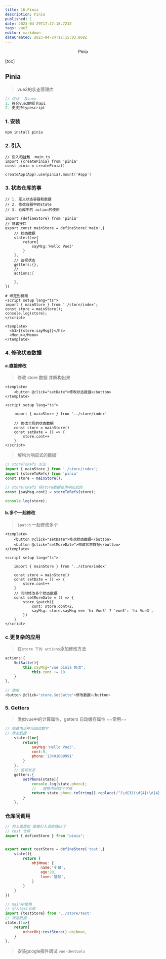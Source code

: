 ```yaml
---
title: 16.Pinia
description: Pinia
published: 1
date: 2023-04-29T17:47:18.721Z
tags: vue3
editor: markdown
dateCreated: 2023-04-24T12:15:03.868Z
---
```


<center>Pinia</center>





[toc]





## Pinia

> vue3的状态管理库

```js
// 优点  与vuex
1. 符合vue3的组合api
2. 更支持typescript 
```



### 1. 安装

```shell
npm install pinia  
```



### 2. 引入

```tsx
// 引入和挂载  main.ts
import {createPinia} from 'pinia'
const pinia = createPinia()

createApp(App).use(pinia).mount('#app')
```



### 3. 状态仓库的事

```tsx
// 1. 定义状态容器和数据
// 2. 修改容器中的state
// 3. 仓库中的 action的使用

import {defineStore} from 'pinia'
// 暴露接口
export const mainStore = defineStore('main',{
    // 状态数据
    state:()=>{
        return{
            sayMsg:'Hello Vue3'
        }
    },
    // 监视状态
    getters:{},
    // 
    actions:{

    },
})
```

```vue
# 绑定到页面
<script setup lang="ts">
import { mainStore } from './store/index';
const store = mainStore();
console.log(store);
</script>

<template>
  <h3>{{store.sayMsg}}</h3>
  <Menu></Menu>
</template>
```



### 4. 修改状态数据

#### a.直接修改

> 修改 store 数据 并解构出来

```vue
<template>
    <button @click="setDate">修改状态数据</button>
</template>

<script setup lang="ts">
 
    import { mainStore } from '../store/index'
	
    // 修改全局的状态数据
    const store = mainStore()
    const setDate = () => {
        store.cont++
    }
</script>
```

> 解构为响应式的数据`

```js
// storeToRefs 方法
import { mainStore } from './store/index';
import {storeToRefs} from 'pinia'
const store = mainStore();

// storeToRefs 将store数据变为响应式的
const {sayMsg,cont} = storeToRefs(store);

console.log(store);
```

#### b.多个一起修改

> `$patch` 一起修改多个

```vue
<template>
    <button @click="setDate">修改状态数据</button>
    <button @click="setMoreDate">修改状态数据</button>
</template>

<script setup lang="ts">
 
    import { mainStore } from '../store/index'

    const store = mainStore()
    const setDate = () => {
        store.cont++
    }
	// 同时修改多个状态数据
    const setMoreDate = () => {
        store.$patch({
            cont: store.cont+2,
            sayMsg: store.sayMsg === 'hi Vue3' ? 'vue3': 'hi Vue3',
        })
    }
</script>
```

### c.更复杂的应用

> 在`store 下的 actions`添加修改方法

```js
actions:{
    SetSatte(){
        this.sayMsg="vue pinia 修改",
            this.cont += 10
    }
},
    
// 使用
<button @click="store.SetSatte">修改数据</button>
```



### 5. Getters

> 类似vue中的计算属性，getters 自动缓存属性  ==常用==

```js
// 隐藏电话中间四位数字
// 状态数据
    state:()=>{
        return{
            sayMsg:'Hello Vue3',
            cont:0,
            phone:'13401009991'
        }
    },
    // 监视状态
    getters:{
        setPhone(state){
            console.log(state.phone);
            //   替换中间四个字符
            return state.phone.toString().replace(/^(\d{3})\d{4}(\d{4})$/,'$1****$2')
        }
    },
```



### 仓库间调用

```js
// 和上面类似 直接引入调用就ok了
// test 仓库
import { defineStore } from "pinia";


export const testStore = defineStore('test',{
    state(){
        return {
            objNmae: {
                name:'小白',
                age:20,
                love:'篮球',
            }
        }   
    }
})
```

```js
// main中使用
// 引入test仓库
import {testStore} from '../store/test'
// 状态数据
state:()=>{
    return{
        otherObj:testStore().objNmae,
    }
},
```

> 安装google插件调试 `vue-devtools`









